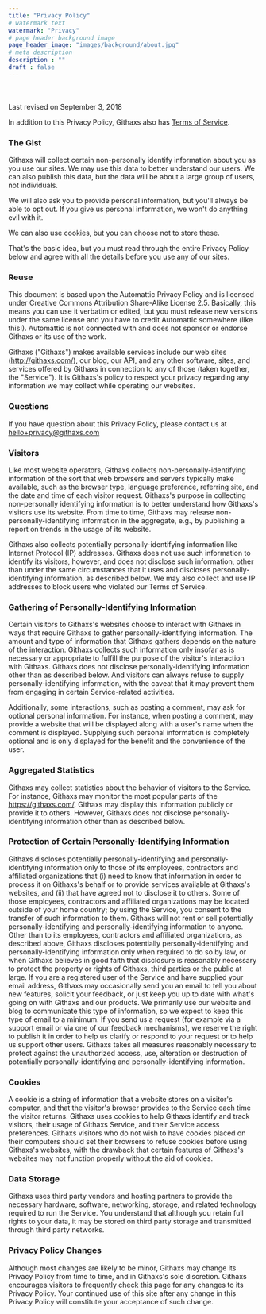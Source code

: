 ```yaml
---
title: "Privacy Policy"
# watermark text
watermark: "Privacy"
# page header background image
page_header_image: "images/background/about.jpg"
# meta description
description : ""
draft : false
---
```


<div class="about-section about-gap" markdown="1">
<div class="container" markdown="1">
<br>
<br>
Last revised on September 3, 2018

In addition to this Privacy Policy, Githaxs also has [Terms of Service](/tos).

### The Gist

Githaxs will collect certain non-personally identify information about you as you use our sites. We may use this data to better understand our users. We can also publish this data, but the data will be about a large group of users, not individuals.

We will also ask you to provide personal information, but you'll always be able to opt out. If you give us personal information, we won't do anything evil with it.

We can also use cookies, but you can choose not to store these.

That's the basic idea, but you must read through the entire Privacy Policy below and agree with all the details before you use any of our sites.

### Reuse

This document is based upon the Automattic Privacy Policy and is licensed under Creative Commons Attribution Share-Alike License 2.5. Basically, this means you can use it verbatim or edited, but you must release new versions under the same license and you have to credit Automattic somewhere (like this!). Automattic is not connected with and does not sponsor or endorse Githaxs or its use of the work.

Githaxs ("Githaxs") makes available services include our web sites (http://githaxs.com/), our blog, our API, and any other software, sites, and services offered by Githaxs in connection to any of those (taken together, the "Service"). It is Githaxs's policy to respect your privacy regarding any information we may collect while operating our websites.

### Questions

If you have question about this Privacy Policy, please contact us at hello+privacy@githaxs.com

### Visitors

Like most website operators, Githaxs collects non-personally-identifying information of the sort that web browsers and servers typically make available, such as the browser type, language preference, referring site, and the date and time of each visitor request. Githaxs's purpose in collecting non-personally identifying information is to better understand how Githaxs's visitors use its website. From time to time, Githaxs may release non-personally-identifying information in the aggregate, e.g., by publishing a report on trends in the usage of its website.

Githaxs also collects potentially personally-identifying information like Internet Protocol (IP) addresses. Githaxs does not use such information to identify its visitors, however, and does not disclose such information, other than under the same circumstances that it uses and discloses personally-identifying information, as described below. We may also collect and use IP addresses to block users who violated our Terms of Service.

### Gathering of Personally-Identifying Information

Certain visitors to Githaxs's websites choose to interact with Githaxs in ways that require Githaxs to gather personally-identifying information. The amount and type of information that Githaxs gathers depends on the nature of the interaction. Githaxs collects such information only insofar as is necessary or appropriate to fulfill the purpose of the visitor's interaction with Githaxs. Githaxs does not disclose personally-identifying information other than as described below. And visitors can always refuse to supply personally-identifying information, with the caveat that it may prevent them from engaging in certain Service-related activities.

Additionally, some interactions, such as posting a comment, may ask for optional personal information. For instance, when posting a comment, may provide a website that will be displayed along with a user's name when the comment is displayed. Supplying such personal information is completely optional and is only displayed for the benefit and the convenience of the user.

### Aggregated Statistics

Githaxs may collect statistics about the behavior of visitors to the Service. For instance, Githaxs may monitor the most popular parts of the https://githaxs.com/. Githaxs may display this information publicly or provide it to others. However, Githaxs does not disclose personally-identifying information other than as described below.

### Protection of Certain Personally-Identifying Information

Githaxs discloses potentially personally-identifying and personally-identifying information only to those of its employees, contractors and affiliated organizations that (i) need to know that information in order to process it on Githaxs's behalf or to provide services available at Githaxs's websites, and (ii) that have agreed not to disclose it to others. Some of those employees, contractors and affiliated organizations may be located outside of your home country; by using the Service, you consent to the transfer of such information to them. Githaxs will not rent or sell potentially personally-identifying and personally-identifying information to anyone. Other than to its employees, contractors and affiliated organizations, as described above, Githaxs discloses potentially personally-identifying and personally-identifying information only when required to do so by law, or when Githaxs believes in good faith that disclosure is reasonably necessary to protect the property or rights of Githaxs, third parties or the public at large. If you are a registered user of the Service and have supplied your email address, Githaxs may occasionally send you an email to tell you about new features, solicit your feedback, or just keep you up to date with what's going on with Githaxs and our products. We primarily use our website and blog to communicate this type of information, so we expect to keep this type of email to a minimum. If you send us a request (for example via a support email or via one of our feedback mechanisms), we reserve the right to publish it in order to help us clarify or respond to your request or to help us support other users. Githaxs takes all measures reasonably necessary to protect against the unauthorized access, use, alteration or destruction of potentially personally-identifying and personally-identifying information.

### Cookies

A cookie is a string of information that a website stores on a visitor's computer, and that the visitor's browser provides to the Service each time the visitor returns. Githaxs uses cookies to help Githaxs identify and track visitors, their usage of Githaxs Service, and their Service access preferences. Githaxs visitors who do not wish to have cookies placed on their computers should set their browsers to refuse cookies before using Githaxs's websites, with the drawback that certain features of Githaxs's websites may not function properly without the aid of cookies.

### Data Storage

Githaxs uses third party vendors and hosting partners to provide the necessary hardware, software, networking, storage, and related technology required to run the Service. You understand that although you retain full rights to your data, it may be stored on third party storage and transmitted through third party networks.

### Privacy Policy Changes

Although most changes are likely to be minor, Githaxs may change its Privacy Policy from time to time, and in Githaxs's sole discretion. Githaxs encourages visitors to frequently check this page for any changes to its Privacy Policy. Your continued use of this site after any change in this Privacy Policy will constitute your acceptance of such change.
</div>
</div>
